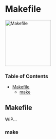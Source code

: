 # Makefile

<img width="150" alt="Makefile" src="https://user-images.githubusercontent.com/48475824/89472365-39650780-d7bb-11ea-8d40-cddad54e5498.png">


### Table of Contents
- [Makefile](#makefile)
  - [make](#make)


## Makefile
WIP...

### make